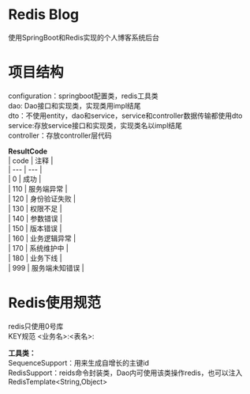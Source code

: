 # Redis Blog

使用SpringBoot和Redis实现的个人博客系统后台

# 项目结构

configuration：springboot配置类，redis工具类  
dao: Dao接口和实现类，实现类用impl结尾  
dto：不使用entity，dao和service，service和controller数据传输都使用dto  
service:存放service接口和实现类，实现类名以impl结尾  
controller：存放controller层代码  

**ResultCode**  
|  code   |  注释   |  
| --- | --- |  
|  0   |  成功   |  
|  110   |  服务端异常   |  
|  120   |  身份验证失败   |   
|  130   |  权限不足   |  
|  140   |  参数错误   |  
|  150   |  版本错误   |  
|  160   |  业务逻辑异常   |  
|  170   |  系统维护中   |  
|  180   |  业务下线   |  
|  999   |  服务端未知错误   |  

# Redis使用规范  
redis只使用0号库  
KEY规范  <业务名>:<表名>:<id>  

**工具类：**  
SequenceSupport：用来生成自增长的主键id  
RedisSupport：reids命令封装类，Dao内可使用该类操作redis，也可以注入RedisTemplate<String,Object>  




